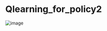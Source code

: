 # Qlearning_for_policy2

![image](https://user-images.githubusercontent.com/104428106/169701063-0870c13e-7c46-40e3-9e52-261ff65467ae.png)
